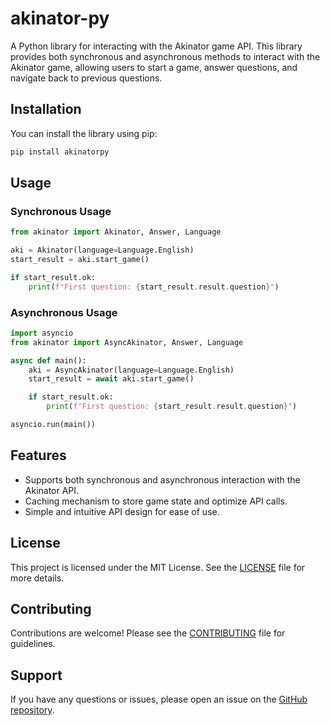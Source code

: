 # akinator-py

A Python library for interacting with the Akinator game API. This library provides both synchronous and asynchronous methods to interact with the Akinator game, allowing users to start a game, answer questions, and navigate back to previous questions.

## Installation

You can install the library using pip:

```bash
pip install akinatorpy
```

## Usage

### Synchronous Usage

```python
from akinator import Akinator, Answer, Language

aki = Akinator(language=Language.English)
start_result = aki.start_game()

if start_result.ok:
    print(f"First question: {start_result.result.question}")
```

### Asynchronous Usage

```python
import asyncio
from akinator import AsyncAkinator, Answer, Language

async def main():
    aki = AsyncAkinator(language=Language.English)
    start_result = await aki.start_game()

    if start_result.ok:
        print(f"First question: {start_result.result.question}")

asyncio.run(main())
```

## Features

-   Supports both synchronous and asynchronous interaction with the Akinator API.
-   Caching mechanism to store game state and optimize API calls.
-   Simple and intuitive API design for ease of use.

## License

This project is licensed under the MIT License. See the [LICENSE](LICENSE) file for more details.

## Contributing

Contributions are welcome! Please see the [CONTRIBUTING](CONTRIBUTING.md) file for guidelines.

## Support

If you have any questions or issues, please open an issue on the [GitHub repository](https://github.com/DevsCommons/akinator-py/issues).
